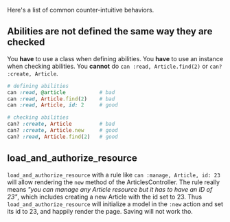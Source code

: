 Here's a list of common counter-intuitive behaviors.

## Abilities are not defined the same way they are checked

You **have** to use a class when defining abilities.
You **have** to use an instance when checking abilities.
You **cannot** do `can :read, Article.find(2)` or `can? :create, Article`.

``` ruby
# defining abilities
can :read, @article           # bad
can :read, Article.find(2)    # bad
can :read, Article, id: 2     # good

# checking abilities
can? :create, Article         # bad
can? :create, Article.new     # good
can? :read, Article.find(2)   # good
```

## load_and_authorize_resource

`load_and_authorize_resource` with a rule like `can :manage, Article, id: 23` will allow rendering the `new` method of the ArticlesController. The rule really means _"you can manage any Article resource but it has to have an ID of 23"_, which includes creating a new Article with the id set to 23. Thus `load_and_authorize_resource` will initialize a model in the `:new` action and set its id to 23, and happily render the page. Saving will not work tho.
